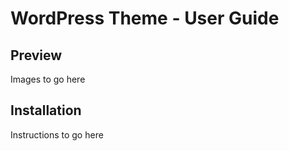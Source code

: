 # WordPress Theme - User Guide

## Preview
Images to go here

## Installation
Instructions to go here